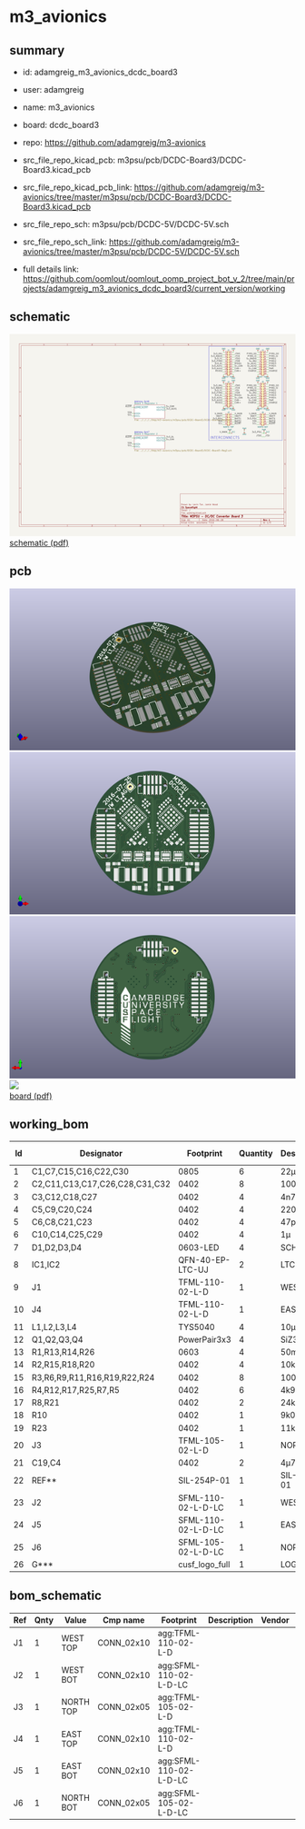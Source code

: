 # m3_avionics
 
## summary 
* id: adamgreig_m3_avionics_dcdc_board3
* user: adamgreig
* name: m3_avionics
* board: dcdc_board3
* repo: https://github.com/adamgreig/m3-avionics
* src_file_repo_kicad_pcb: m3psu/pcb/DCDC-Board3/DCDC-Board3.kicad_pcb
* src_file_repo_kicad_pcb_link: https://github.com/adamgreig/m3-avionics/tree/master/m3psu/pcb/DCDC-Board3/DCDC-Board3.kicad_pcb


* src_file_repo_sch: m3psu/pcb/DCDC-5V/DCDC-5V.sch
* src_file_repo_sch_link: https://github.com/adamgreig/m3-avionics/tree/master/m3psu/pcb/DCDC-5V/DCDC-5V.sch
* full details link: https://github.com/oomlout/oomlout_oomp_project_bot_v_2/tree/main/projects/adamgreig_m3_avionics_dcdc_board3/current_version/working  

## schematic  
![](working_schematic_600.png)  
[schematic (pdf)](working_schematic.pdf)  

## pcb  
![](working_3d_600.png) 
![](working_3d_front_600.png)  
![](working_3d_back_600.png)  
![](working_600.png)  
[board (pdf)](working.pdf)  

## working_bom
| Id | Designator | Footprint | Quantity | Designation | Supplier and ref |  | None | 
| --- | --- | --- | --- | --- | --- | --- | --- | 
| 1 | C1,C7,C15,C16,C22,C30 | 0805 | 6 | 22µ |  |  | [''] | 
| 2 | C2,C11,C13,C17,C26,C28,C31,C32 | 0402 | 8 | 100n |  |  | [''] | 
| 3 | C3,C12,C18,C27 | 0402 | 4 | 4n7 |  |  | [''] | 
| 4 | C5,C9,C20,C24 | 0402 | 4 | 220p |  |  | [''] | 
| 5 | C6,C8,C21,C23 | 0402 | 4 | 47p |  |  | [''] | 
| 6 | C10,C14,C25,C29 | 0402 | 4 | 1µ |  |  | [''] | 
| 7 | D1,D2,D3,D4 | 0603-LED | 4 | SCHOTTKY |  |  | [''] | 
| 8 | IC1,IC2 | QFN-40-EP-LTC-UJ | 2 | LTC3887 |  |  | [''] | 
| 9 | J1 | TFML-110-02-L-D | 1 | WEST TOP |  |  | [''] | 
| 10 | J4 | TFML-110-02-L-D | 1 | EAST TOP |  |  | [''] | 
| 11 | L1,L2,L3,L4 | TYS5040 | 4 | 10µ |  |  | [''] | 
| 12 | Q1,Q2,Q3,Q4 | PowerPair3x3 | 4 | SiZ340DT |  |  | [''] | 
| 13 | R1,R13,R14,R26 | 0603 | 4 | 50m |  |  | [''] | 
| 14 | R2,R15,R18,R20 | 0402 | 4 | 10k |  |  | [''] | 
| 15 | R3,R6,R9,R11,R16,R19,R22,R24 | 0402 | 8 | 100 |  |  | [''] | 
| 16 | R4,R12,R17,R25,R7,R5 | 0402 | 6 | 4k99 |  |  | [''] | 
| 17 | R8,R21 | 0402 | 2 | 24k9 |  |  | [''] | 
| 18 | R10 | 0402 | 1 | 9k09 |  |  | [''] | 
| 19 | R23 | 0402 | 1 | 11k3 |  |  | [''] | 
| 20 | J3 | TFML-105-02-L-D | 1 | NORTH TOP |  |  | [''] | 
| 21 | C19,C4 | 0402 | 2 | 4µ7 |  |  | [''] | 
| 22 | REF** | SIL-254P-01 | 1 | SIL-254P-01 |  |  | [''] | 
| 23 | J2 | SFML-110-02-L-D-LC | 1 | WEST BOT |  |  | [''] | 
| 24 | J5 | SFML-110-02-L-D-LC | 1 | EAST BOT |  |  | [''] | 
| 25 | J6 | SFML-105-02-L-D-LC | 1 | NORTH BOT |  |  | [''] | 
| 26 | G*** | cusf_logo_full | 1 | LOGO |  |  | [''] | 


## bom_schematic
| Ref | Qnty | Value | Cmp name | Footprint | Description | Vendor | DNP | 
| --- | --- | --- | --- | --- | --- | --- | --- | 
| J1 | 1 | WEST TOP | CONN_02x10 | agg:TFML-110-02-L-D |  |  |  | 
| J2 | 1 | WEST BOT | CONN_02x10 | agg:SFML-110-02-L-D-LC |  |  |  | 
| J3 | 1 | NORTH TOP | CONN_02x05 | agg:TFML-105-02-L-D |  |  |  | 
| J4 | 1 | EAST TOP | CONN_02x10 | agg:TFML-110-02-L-D |  |  |  | 
| J5 | 1 | EAST BOT | CONN_02x10 | agg:SFML-110-02-L-D-LC |  |  |  | 
| J6 | 1 | NORTH BOT | CONN_02x05 | agg:SFML-105-02-L-D-LC |  |  |  | 



